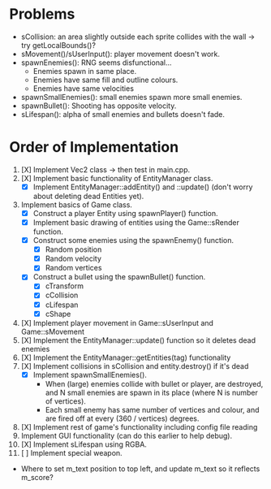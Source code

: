# Problems
- sCollision: an area slightly outside each sprite collides with the wall -> try getLocalBounds()?
- sMovement()/sUserInput(): player movement doesn't work.
- spawnEnemies(): RNG seems disfunctional...
	- Enemies spawn in same place.
	- Enemies have same fill and outline colours.
	- Enemies have same velocities
- spawnSmallEnemies(): small enemies spawn more small enemies.
- spawnBullet(): Shooting has opposite velocity.
- sLifespan(): alpha of small enemies and bullets doesn't fade.


# Order of Implementation
1. [X] Implement Vec2 class -> then test in main.cpp.
2. [X] Implement basic functionality of EntityManager class.
	- [X] Implement EntityManager::addEntity() and ::update() (don't worry about deleting dead Entities yet).
3. Implement basics of Game class.
	- [X] Construct a player Entity using spawnPlayer() function.
	- [X] Implement basic drawing of entities using the Game::sRender function.
	- [X] Construct some enemies using the spawnEnemy() function.
		- [X] Random position
		- [X] Random velocity
		- [X] Random vertices
	- [X] Construct a bullet using the spawnBullet() function.
		- [X] cTransform
		- [X] cCollision
		- [X] cLifespan
		- [X] cShape
4. [X] Implement player movement in Game::sUserInput and Game::sMovement
5. [X] Implement the EntityManager::update() function so it deletes dead enemies
6. [X] Implement the EntityManager::getEntities(tag) functionality
7. [X] Implement collisions in sCollision and entity.destroy() if it's dead
	- [X] Implement spawnSmallEnemies().
		- When (large) enemies collide with bullet or player, are destroyed, and N small enemies are spawn in its place (where N is number of vertices).
		- Each small enemy has same number of vertices and colour, and are fired off at every (360 / vertices) degrees.
8. [X] Implement rest of game's functionality including config file reading
9. Implement GUI functionality (can do this earlier to help debug).
10. [X] Implement sLifespan using RGBA.
11. [ ] Implement special weapon.

- Where to set m_text position to top left, and update m_text so it reflects m_score?